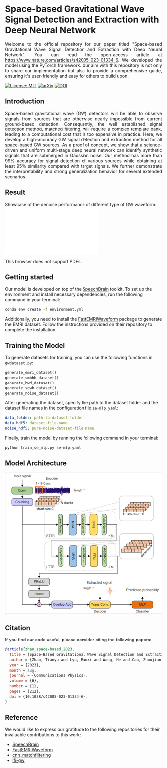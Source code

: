 # Space-based Gravitational Wave Signal Detection and Extraction with Deep Neural Network

<p align="justify">
Welcome to the official repository for our paper titled "Space-based Gravitational Wave Signal Detection and Extraction with Deep Neural Network". You can read the open-access article at <a href="https://www.nature.com/articles/s42005-023-01334-6">https://www.nature.com/articles/s42005-023-01334-6</a>. We developed the model using the PyTorch framework. Our aim with this repository is not only to share our implementation but also to provide a comprehensive guide, ensuring it's user-friendly and easy for others to build upon.
</p>


[![License: MIT](https://img.shields.io/badge/License-MIT-green.svg?style=for-the-badge&logo=appveyor)](https://opensource.org/licenses/MIT) 
[![arXiv](https://img.shields.io/badge/arXiv-2207.07414-red?style=for-the-badge&logo=appveyor)](https://arxiv.org/abs/2207.07414) 
[![DOI](https://img.shields.io/badge/DOI-10.1038%2Fs42005.023.01334.6-blue?style=for-the-badge&logo=appveyor)](https://www.nature.com/articles/s42005-023-01334-6)

## Introduction

<p align="justify">
Space-based gravitational wave (GW) detectors will be able to observe signals from sources that are otherwise nearly impossible from current ground-based detection. Consequently, the well established signal detection method, matched filtering, will require a complex template bank, leading to a computational cost that is too expensive in practice. Here, we develop a high-accuracy GW signal detection and extraction method for all space-based GW sources. As a proof of concept, we show that a science-driven and uniform multi-stage deep neural network can identify synthetic signals that are submerged in Gaussian noise. Our method has more than 99% accuracy for signal detection of various sources while obtaining at least 95% similarity compared with target signals. We further demonstrate the interpretability and strong generalization behavior for several extended scenarios.
</p>

## Result

Showcase of the denoise performance of different type of GW waveform:
<object data="image/fig7.pdf" type="application/pdf" width="700px" height="700px">
    <embed src="image/fig7.pdf">
        <p>This browser does not support PDFs.</p>
    </embed>
</object>
<!-- ![network|300](images/ldc2a-denoise.png) -->

## Getting started

Our model is developed on top of the [SpeechBrain](https://speechbrain.github.io/) toolkit. To set up the environment and install necessary dependencies, run the following command in your terminal:

```bash
conda env create -f environment.yml
```

Additionally, you need to install the [FastEMRIWaveform](https://github.com/BlackHolePerturbationToolkit/FastEMRIWaveforms) package to generate the EMRI dataset. Follow the instructions provided on their repository to complete the installation.

## Training the Model

To generate datasets for training, you can use the following functions in `gwdataset.py`:

```python
generate_emri_dataset()
generate_smbhb_dataset()
generate_bwd_dataset()
generate_sgwb_dataset()
generate_noise_dataset()
```

After generating the dataset, specify the path to the dataset folder and the dataset file names in the configuration file `se-mlp.yaml`:

```yaml
data_folder: path-to-dataset-folder
data_hdf5: dataset-file-name
noise_hdf5: pure-noise-dataset-file-name
```

Finally, train the model by running the following command in your terminal:

```bash
python train_se_mlp.py se-mlp.yaml
```

## Model Architecture

![network|300](images/network.png)

## Citation

If you find our code useful, please consider citing the following papers:

```bibtex
@article{zhao_space-based_2023,
  title = {Space-Based Gravitational Wave Signal Detection and Extraction with Deep Neural Network},
  author = {Zhao, Tianyu and Lyu, Ruoxi and Wang, He and Cao, Zhoujian and Ren, Zhixiang},
  year = {2023},
  month = aug,
  journal = {Communications Physics},
  volume = {6},
  number = {1},
  pages = {212},
  doi = {10.1038/s42005-023-01334-6},
}

```

## Reference

We would like to express our gratitude to the following repositories for their invaluable contributions to this work:

- [SpeechBrain](https://speechbrain.github.io/)
- [FastEMRIWaveform](https://github.com/BlackHolePerturbationToolkit/FastEMRIWaveforms)
- [cnn_matchfiltering](https://github.com/hagabbar/cnn_matchfiltering)
- [lfi-gw](https://github.com/stephengreen/lfi-gw)
